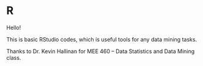 # R
Hello! 

This is basic RStudio codes, which is useful tools for any data mining tasks.

Thanks to Dr. Kevin Hallinan 
for MEE 460 – Data Statistics and Data Mining class.
